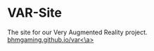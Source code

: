 # VAR-Site
The site for our Very Augmented Reality project. <a href="bhmgaming.github.io">bhmgaming.github.io/var<\a>
